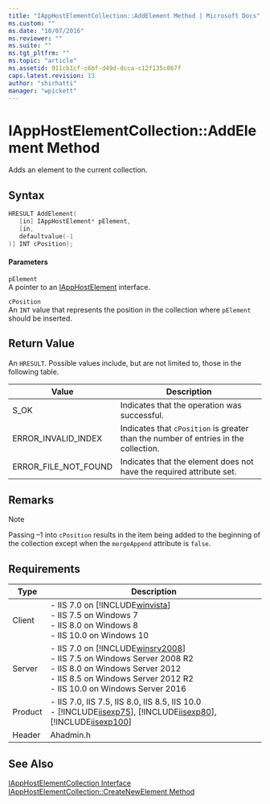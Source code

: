 ```yaml
---
title: "IAppHostElementCollection::AddElement Method | Microsoft Docs"
ms.custom: ""
ms.date: "10/07/2016"
ms.reviewer: ""
ms.suite: ""
ms.tgt_pltfrm: ""
ms.topic: "article"
ms.assetid: 911cb1cf-c6bf-d49d-dcca-c12f135c067f
caps.latest.revision: 13
author: "shirhatti"
manager: "wpickett"
---
```

# IAppHostElementCollection::AddElement Method
Adds an element to the current collection.  
  
## Syntax  
  
```cpp  
HRESULT AddElement(  
   [in] IAppHostElement* pElement,  
   [in,  
   defaultvalue(-1  
)] INT cPosition);  
```  
  
#### Parameters  
 `pElement`  
 A pointer to an [IAppHostElement](../../web-development-reference\native-code-api-reference/iapphostelement-interface.md) interface.  
  
 `cPosition`  
 An `INT` value that represents the position in the collection where `pElement` should be inserted.  
  
## Return Value  
 An `HRESULT`. Possible values include, but are not limited to, those in the following table.  
  
|Value|Description|  
|-----------|-----------------|  
|S_OK|Indicates that the operation was successful.|  
|ERROR_INVALID_INDEX|Indicates that `cPosition` is greater than the number of entries in the collection.|  
|ERROR_FILE_NOT_FOUND|Indicates that the element does not have the required attribute set.|  
  
## Remarks  
  
> [!NOTE]
>  Passing –1 into `cPosition` results in the item being added to the beginning of the collection except when the `mergeAppend` attribute is `false`.  
  
## Requirements  
  
|Type|Description|  
|----------|-----------------|  
|Client|-   IIS 7.0 on [!INCLUDE[winvista](../../wmi-provider/includes/winvista-md.md)]<br />-   IIS 7.5 on Windows 7<br />-   IIS 8.0 on Windows 8<br />-   IIS 10.0 on Windows 10|  
|Server|-   IIS 7.0 on [!INCLUDE[winsrv2008](../../wmi-provider/includes/winsrv2008-md.md)]<br />-   IIS 7.5 on Windows Server 2008 R2<br />-   IIS 8.0 on Windows Server 2012<br />-   IIS 8.5 on Windows Server 2012 R2<br />-   IIS 10.0 on Windows Server 2016|  
|Product|-   IIS 7.0, IIS 7.5, IIS 8.0, IIS 8.5, IIS 10.0<br />-   [!INCLUDE[iisexp75](../../web-development-reference/native-code-api-reference/includes/iisexp75-md.md)], [!INCLUDE[iisexp80](../../web-development-reference/native-code-api-reference/includes/iisexp80-md.md)], [!INCLUDE[iisexp100](../../web-development-reference/native-code-api-reference/includes/iisexp100-md.md)]|  
|Header|Ahadmin.h|  
  
## See Also  
 [IAppHostElementCollection Interface](../../web-development-reference\native-code-api-reference/iapphostelementcollection-interface.md)   
 [IAppHostElementCollection::CreateNewElement Method](../../web-development-reference\native-code-api-reference/iapphostelementcollection-createnewelement-method.md)